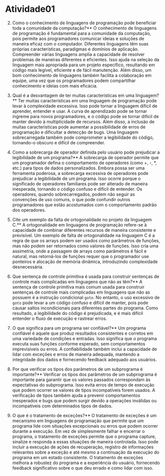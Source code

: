 # Atividade01

2. Como o conhecimento de linguagens de programação pode beneficiar toda a comunidade da computação?**
O conhecimento de linguagens de programação é fundamental para a comunidade da computação, pois permite aos programadores comunicar ideias e soluções de maneira eficaz com o computador. Diferentes linguagens têm suas próprias características, paradigmas e domínios de aplicação. Compreender várias linguagens amplia a capacidade de resolver problemas de maneiras diferentes e eficientes. Isso ajuda na seleção da linguagem mais apropriada para um projeto específico, resultando em código mais legível, eficiente e de fácil manutenção. Além disso, um bom conhecimento de linguagens também facilita a colaboração em equipe, uma vez que os programadores podem compartilhar conhecimento e ideias com mais eficácia.

7. Qual é a desvantagem de ter muitas características em uma linguagem?**
Ter muitas características em uma linguagem de programação pode levar à complexidade excessiva. Isso pode tornar a linguagem difícil de aprender, entender e usar. A curva de aprendizado pode se tornar íngreme para novos programadores, e o código pode se tornar difícil de manter devido à multiplicidade de recursos. Além disso, a inclusão de muitas características pode aumentar a possibilidade de erros de programação e dificultar a detecção de bugs. Uma linguagem sobrecarregada também pode comprometer a legibilidade do código, tornando-o obscuro e difícil de compreender.

8. Como a sobrecarga de operador definida pelo usuário pode prejudicar a legibilidade de um programa?**
A sobrecarga de operador permite que um programador defina o comportamento de operadores (como +, -, *, etc.) para tipos de dados personalizados. Embora possa ser uma ferramenta poderosa, a sobrecarga excessiva de operadores pode prejudicar a legibilidade de um programa. Isso ocorre porque o significado de operadores familiares pode ser alterado de maneira inesperada, tornando o código confuso e difícil de entender. Os operadores, quando sobrecarregados, podem não seguir as convenções de uso comuns, o que pode confundir outros programadores que estão acostumados com o comportamento padrão dos operadores.

9. Cite um exemplo da falta de ortogonalidade no projeto da linguagem C.**
A ortogonalidade em linguagens de programação refere-se à capacidade de combinar diferentes recursos de maneira consistente e previsível. Um exemplo de falta de ortogonalidade na linguagem C é a regra de que os arrays podem ser usados como parâmetros de funções, mas não podem ser retornados como valores de funções. Isso cria uma assimetria, onde a passagem de arrays como parâmetros é fácil e natural, mas retorná-los de funções requer que o programador use ponteiros e alocação de memória dinâmica, introduzindo complexidade desnecessária.

11. Que sentença de controle primitiva é usada para construir sentenças de controle mais complicadas em linguagens que não as têm?**
A sentença de controle primitiva mais comum usada para construir sentenças de controle mais complicadas em linguagens que não as possuem é a instrução condicional `goto`. No entanto, o uso excessivo de `goto` pode levar a um código confuso e difícil de manter, pois pode causar saltos incondicionais para diferentes partes do programa. Como resultado, a legibilidade do código é prejudicada, e é mais difícil entender o fluxo de execução e rastrear erros.

13. O que significa para um programa ser confiável?**
Um programa confiável é aquele que produz resultados consistentes e corretos em uma variedade de condições e entradas. Isso significa que o programa executa suas funções conforme esperado, sem comportamentos imprevisíveis ou erros. A confiabilidade também inclui a capacidade de lidar com exceções e erros de maneira adequada, mantendo a integridade dos dados e fornecendo feedback adequado aos usuários.

14. Por que verificar os tipos dos parâmetros de um subprograma é importante?**
Verificar os tipos dos parâmetros de um subprograma é importante para garantir que os valores passados correspondam às expectativas do subprograma. Isso evita erros de tempo de execução que podem ocorrer se valores de tipos incompatíveis forem usados. A verificação de tipos também ajuda a prevenir comportamentos inesperados e bugs que podem surgir devido a operações inválidas ou incompatíveis com determinados tipos de dados.

16. O que é o tratamento de exceções?**
O tratamento de exceções é um mecanismo em linguagens de programação que permite que um programa lide com situações excepcionais ou erros que podem ocorrer durante a execução. Em vez de simplesmente falhar e encerrar o programa, o tratamento de exceções permite que o programa capture, sinalize e responda a essas situações de maneira controlada. Isso pode incluir a execução de ações de recuperação, registro de informações relevantes sobre a exceção e até mesmo a continuação da execução do programa em um estado consistente. O tratamento de exceções melhora a robustez do programa e a experiência do usuário, fornecendo feedback significativo sobre o que deu errado e como lidar com isso.
